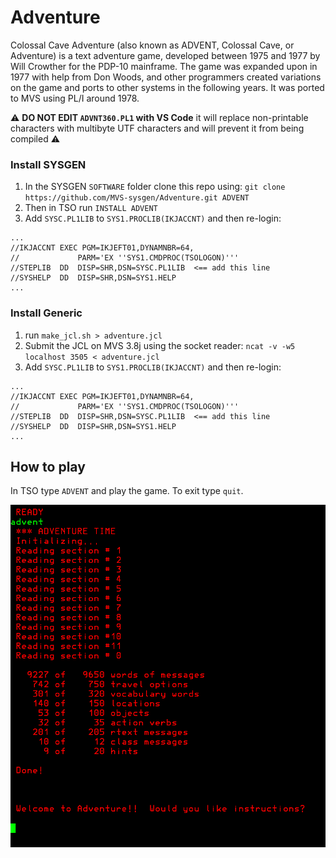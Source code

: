 # Adventure

Colossal Cave Adventure (also known as ADVENT, Colossal Cave, or Adventure) is a text adventure game, developed between 1975 and 1977 by Will Crowther for the PDP-10 mainframe. The game was expanded upon in 1977 with help from Don Woods, and other programmers created variations on the game and ports to other systems in the following years. It was ported to MVS using PL/I around 1978.

:warning: **DO NOT EDIT `ADVNT360.PL1` with VS Code** it will replace non-printable characters with multibyte UTF characters and will prevent it from being compiled :warning:

### Install SYSGEN

1) In the SYSGEN `SOFTWARE` folder clone this repo using: `git clone https://github.com/MVS-sysgen/Adventure.git ADVENT`
2) Then in TSO run `INSTALL ADVENT`
3) Add `SYSC.PL1LIB` to `SYS1.PROCLIB(IKJACCNT)` and then re-login:

```
...
//IKJACCNT EXEC PGM=IKJEFT01,DYNAMNBR=64,
//             PARM='EX ''SYS1.CMDPROC(TSOLOGON)'''
//STEPLIB  DD  DISP=SHR,DSN=SYSC.PL1LIB  <== add this line
//SYSHELP  DD  DISP=SHR,DSN=SYS1.HELP
...
```

### Install Generic

1) run `make_jcl.sh > adventure.jcl`
2) Submit the JCL on MVS 3.8j using the socket reader: `ncat -v -w5 localhost 3505 < adventure.jcl`
3) Add `SYSC.PL1LIB` to `SYS1.PROCLIB(IKJACCNT)` and then re-login:

```
...
//IKJACCNT EXEC PGM=IKJEFT01,DYNAMNBR=64,
//             PARM='EX ''SYS1.CMDPROC(TSOLOGON)'''
//STEPLIB  DD  DISP=SHR,DSN=SYSC.PL1LIB  <== add this line
//SYSHELP  DD  DISP=SHR,DSN=SYS1.HELP
...
```


## How to play

In TSO type `ADVENT` and play the game. To exit type `quit`.

![](adventure.png)
